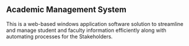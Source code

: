 ## Academic Management System
This is a web-based windows application software solution to streamline and manage student and faculty information efficiently along with automating processes for the Stakeholders. 
